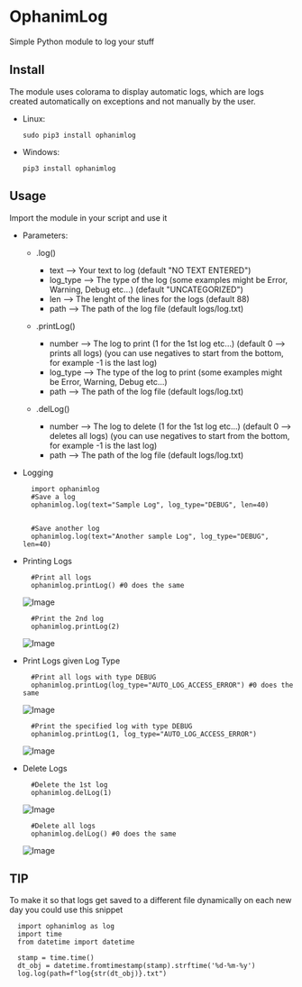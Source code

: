 # OphanimLog
Simple Python module to log your stuff


## Install

The module uses colorama to display automatic logs, which are logs created automatically on exceptions and not manually by the user.

- Linux:
   
      sudo pip3 install ophanimlog
    

- Windows:
   
      pip3 install ophanimlog



## Usage

Import the module in your script and use it

- Parameters:
   - .log()
      - text     --> Your text to log (default "NO TEXT ENTERED")
      - log_type --> The type of the log (some examples might be Error, Warning, Debug etc...) (default "UNCATEGORIZED")
      - len      --> The lenght of the lines for the logs (default 88)
      - path     --> The path of the log file (default logs/log.txt)


   - .printLog()
      - number   --> The log to print (1 for the 1st log etc...) (default 0 --> prints all logs) (you can use negatives to start from the bottom, for example -1 is the last log)
      - log_type --> The type of the log to print (some examples might be Error, Warning, Debug etc...)
      - path     --> The path of the log file (default logs/log.txt)


   - .delLog()
      - number   --> The log to delete (1 for the 1st log etc...) (default 0 --> deletes all logs) (you can use negatives to start from the bottom, for example -1 is the last log)
      - path     --> The path of the log file (default logs/log.txt)


- Logging

        import ophanimlog
        #Save a log
        ophanimlog.log(text="Sample Log", log_type="DEBUG", len=40)


        #Save another log
        ophanimlog.log(text="Another sample Log", log_type="DEBUG", len=40)


- Printing Logs

        #Print all logs
        ophanimlog.printLog() #0 does the same
     ![Image](<https://i.imgur.com/XEXcRyO.png>)




        #Print the 2nd log
        ophanimlog.printLog(2)
     ![Image](<https://i.imgur.com/D2458Uk.png>)




- Print Logs given Log Type

        #Print all logs with type DEBUG
        ophanimlog.printLog(log_type="AUTO_LOG_ACCESS_ERROR") #0 does the same
     ![Image](<https://i.imgur.com/TVa3XOx.png>)




        #Print the specified log with type DEBUG
        ophanimlog.printLog(1, log_type="AUTO_LOG_ACCESS_ERROR")
     ![Image](<https://i.imgur.com/vYXFkq1.png>)





- Delete Logs

        #Delete the 1st log
        ophanimlog.delLog(1)
     ![Image](<https://i.imgur.com/vQLupuG.png>)




        #Delete all logs
        ophanimlog.delLog() #0 does the same
     ![Image](<https://i.imgur.com/3llv62A.png>)






## TIP

To make it so that logs get saved to a different file dynamically on each new day you could use this snippet

      import ophanimlog as log
      import time
      from datetime import datetime

      stamp = time.time()
      dt_obj = datetime.fromtimestamp(stamp).strftime('%d-%m-%y')
      log.log(path=f"log{str(dt_obj)}.txt")
